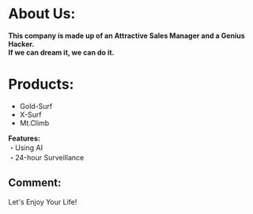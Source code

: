 # About Us:  
__This company is made up of an Attractive Sales Manager and a Genius Hacker.  
If we can dream it, we can do it.__  

# Products:  
- Gold-Surf
- X-Surf
- Mt.Climb

__Features:__  
 ・Using AI  
 ・24-hour Surveillance  

## Comment:  
Let's Enjoy Your Life!
